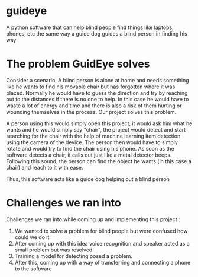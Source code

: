 # guideye
A python software that can help blind people find things like laptops, phones, etc the same way a guide dog guides a blind person in finding his way
# The problem GuidEye solves
Consider a scenario. A blind person is alone at home and needs something like he wants to find his movable chair but has forgotten where it was placed. Normally he would have to guess the direction and try by reaching out to the distances if there is no one to help. In this case he would have to waste a lot of energy and time and there is also a risk of them hurting or wounding themselves in the process. Our project solves this problem.

A person using this would simply open this project, it would ask him what he wants and he would simply say "chair", the project would detect and start searching for the chair with the help of machine learning item detection using the camera of the device. The person then would have to simply rotate and would try to find the chair using his phone. As soon as the software detects a chair, it calls out just like a metal detector beeps. Following this sound, the person can find the object he wants (in this case a chair) and reach to it with ease.

Thus, this software acts like a guide dog helping out a blind person

# Challenges we ran into
Challenges we ran into while coming up and implementing this project :
1. We wanted to solve a problem for blind people but were confused how could we do it.
2. After coming up with this idea voice recognition and speaker acted as a small problem but was resolved.
3. Training a model for detecting posed a problem.
4. After this, coming up with a way of transferring and connecting a phone to the software
